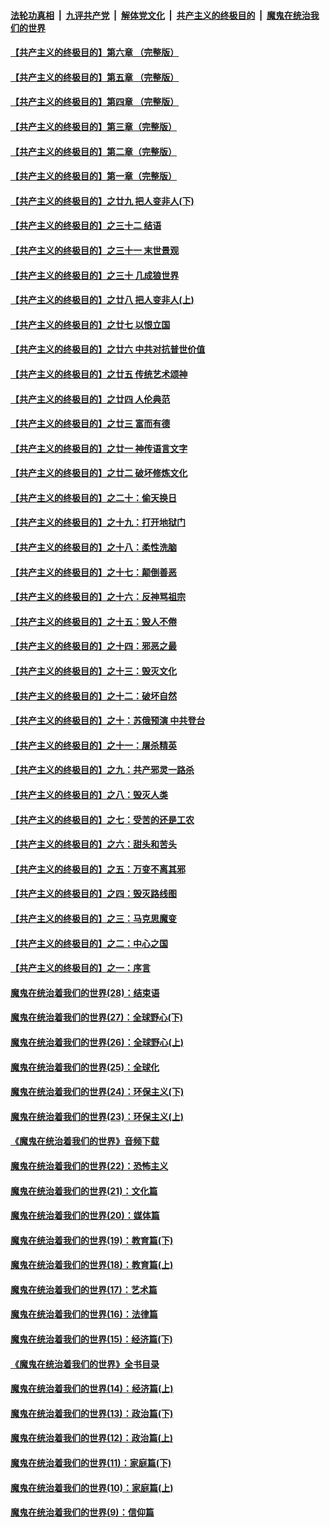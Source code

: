####  [法轮功真相](../../../../basic/blob/master/README.md?t=04172001) &nbsp;|&nbsp; [九评共产党](../../../../9ping.md/blob/master/README.md?t=04172001) &nbsp;|&nbsp; [解体党文化](../../../../jtdwh.md/blob/master/README.md?t=04172001)  &nbsp;|&nbsp; [共产主义的终极目的](../../../../gczydzjmd.md/blob/master/README.md?t=04172001) &nbsp;|&nbsp; [魔鬼在统治我们的世界](../../../../mgztzwmdsj.md/blob/master/README.md?t=04172001) 

#### [【共产主义的终极目的】第六章 （完整版）](../pages/nsc422/n11428913.md?t=04172001) 

#### [【共产主义的终极目的】第五章 （完整版）](../pages/nsc422/n11428912.md?t=04172001) 

#### [【共产主义的终极目的】第四章 （完整版）](../pages/nsc422/n11428907.md?t=04172001) 

#### [【共产主义的终极目的】第三章（完整版）](../pages/nsc422/n11428848.md?t=04172001) 

#### [【共产主义的终极目的】第二章（完整版）](../pages/nsc422/n11428831.md?t=04172001) 

#### [【共产主义的终极目的】第一章（完整版）](../pages/nsc422/n11417651.md?t=04172001) 

#### [【共产主义的终极目的】之廿九 把人变非人(下)](../pages/nsc422/n11344140.md?t=04172001) 

#### [【共产主义的终极目的】之三十二 结语](../pages/nsc422/n11360535.md?t=04172001) 

#### [【共产主义的终极目的】之三十一 末世景观](../pages/nsc422/n11351129.md?t=04172001) 

#### [【共产主义的终极目的】之三十 几成狼世界](../pages/nsc422/n11348280.md?t=04172001) 

#### [【共产主义的终极目的】之廿八 把人变非人(上)](../pages/nsc422/n11340492.md?t=04172001) 

#### [【共产主义的终极目的】之廿七 以恨立国](../pages/nsc422/n11336944.md?t=04172001) 

#### [【共产主义的终极目的】之廿六 中共对抗普世价值](../pages/nsc422/n11324785.md?t=04172001) 

#### [【共产主义的终极目的】之廿五 传统艺术颂神](../pages/nsc422/n11296396.md?t=04172001) 

#### [【共产主义的终极目的】之廿四 人伦典范](../pages/nsc422/n11296397.md?t=04172001) 

#### [【共产主义的终极目的】之廿三 富而有德](../pages/nsc422/n11283598.md?t=04172001) 

#### [【共产主义的终极目的】之廿一 神传语言文字](../pages/nsc422/n11263265.md?t=04172001) 

#### [【共产主义的终极目的】之廿二 破坏修炼文化](../pages/nsc422/n11245728.md?t=04172001) 

#### [【共产主义的终极目的】之二十：偷天换日](../pages/nsc422/n11238846.md?t=04172001) 

#### [【共产主义的终极目的】之十九：打开地狱门](../pages/nsc422/n11206376.md?t=04172001) 

#### [【共产主义的终极目的】之十八：柔性洗脑](../pages/nsc422/n11199994.md?t=04172001) 

#### [【共产主义的终极目的】之十七：颠倒善恶](../pages/nsc422/n11179782.md?t=04172001) 

#### [【共产主义的终极目的】之十六：反神骂祖宗](../pages/nsc422/n11166798.md?t=04172001) 

#### [【共产主义的终极目的】之十五：毁人不倦](../pages/nsc422/n11166792.md?t=04172001) 

#### [【共产主义的终极目的】之十四：邪恶之最](../pages/nsc422/n11150249.md?t=04172001) 

#### [【共产主义的终极目的】之十三：毁灭文化](../pages/nsc422/n11135227.md?t=04172001) 

#### [【共产主义的终极目的】之十二：破坏自然](../pages/nsc422/n11135214.md?t=04172001) 

#### [【共产主义的终极目的】之十：苏俄预演 中共登台](../pages/nsc422/n11118424.md?t=04172001) 

#### [【共产主义的终极目的】之十一：屠杀精英](../pages/nsc422/n11118442.md?t=04172001) 

#### [【共产主义的终极目的】之九：共产邪灵一路杀](../pages/nsc422/n11114139.md?t=04172001) 

#### [【共产主义的终极目的】之八：毁灭人类](../pages/nsc422/n11108503.md?t=04172001) 

#### [【共产主义的终极目的】之七：受苦的还是工农](../pages/nsc422/n11101809.md?t=04172001) 

#### [【共产主义的终极目的】之六：甜头和苦头](../pages/nsc422/n11096971.md?t=04172001) 

#### [【共产主义的终极目的】之五：万变不离其邪](../pages/nsc422/n11091285.md?t=04172001) 

#### [【共产主义的终极目的】之四：毁灭路线图](../pages/nsc422/n11086284.md?t=04172001) 

#### [【共产主义的终极目的】之三：马克思魔变](../pages/nsc422/n11061941.md?t=04172001) 

#### [【共产主义的终极目的】之二：中心之国](../pages/nsc422/n11047728.md?t=04172001) 

#### [【共产主义的终极目的】之一：序言](../pages/nsc422/n11086077.md?t=04172001) 

#### [魔鬼在统治着我们的世界(28)：结束语](../pages/nsc422/n10936246.md?t=04172001) 

#### [魔鬼在统治着我们的世界(27)：全球野心(下)](../pages/nsc422/n10928319.md?t=04172001) 

#### [魔鬼在统治着我们的世界(26)：全球野心(上)](../pages/nsc422/n10900318.md?t=04172001) 

#### [魔鬼在统治着我们的世界(25)：全球化](../pages/nsc422/n10788205.md?t=04172001) 

#### [魔鬼在统治着我们的世界(24)：环保主义(下)](../pages/nsc422/n10695307.md?t=04172001) 

#### [魔鬼在统治着我们的世界(23)：环保主义(上)](../pages/nsc422/n10688613.md?t=04172001) 

#### [《魔鬼在统治着我们的世界》音频下载](../pages/nsc422/n10635553.md?t=04172001) 

#### [魔鬼在统治着我们的世界(22)：恐怖主义](../pages/nsc422/n10614727.md?t=04172001) 

#### [魔鬼在统治着我们的世界(21)：文化篇](../pages/nsc422/n10597706.md?t=04172001) 

#### [魔鬼在统治着我们的世界(20)：媒体篇](../pages/nsc422/n10586579.md?t=04172001) 

#### [魔鬼在统治着我们的世界(19)：教育篇(下)](../pages/nsc422/n10564808.md?t=04172001) 

#### [魔鬼在统治着我们的世界(18)：教育篇(上)](../pages/nsc422/n10526970.md?t=04172001) 

#### [魔鬼在统治着我们的世界(17)：艺术篇](../pages/nsc422/n10499093.md?t=04172001) 

#### [魔鬼在统治着我们的世界(16)：法律篇](../pages/nsc422/n10485969.md?t=04172001) 

#### [魔鬼在统治着我们的世界(15)：经济篇(下)](../pages/nsc422/n10469975.md?t=04172001) 

#### [《魔鬼在统治着我们的世界》全书目录](../pages/nsc422/n10464261.md?t=04172001) 

#### [魔鬼在统治着我们的世界(14)：经济篇(上)](../pages/nsc422/n10457370.md?t=04172001) 

#### [魔鬼在统治着我们的世界(13)：政治篇(下)](../pages/nsc422/n10448270.md?t=04172001) 

#### [魔鬼在统治着我们的世界(12)：政治篇(上)](../pages/nsc422/n10444576.md?t=04172001) 

#### [魔鬼在统治着我们的世界(11)：家庭篇(下)](../pages/nsc422/n10440961.md?t=04172001) 

#### [魔鬼在统治着我们的世界(10)：家庭篇(上)](../pages/nsc422/n10435448.md?t=04172001) 

#### [魔鬼在统治着我们的世界(9)：信仰篇](../pages/nsc422/n10432159.md?t=04172001) 

